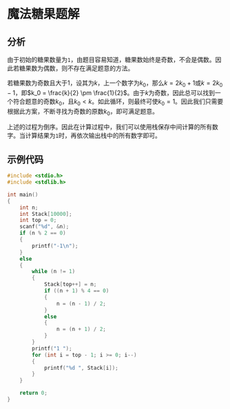 # 魔法糖果题解

## 分析

由于初始的糖果数量为`1`，由题目容易知道，糖果数始终是奇数，不会是偶数。因此若糖果数为偶数，则不存在满足题意的方法。

若糖果数为奇数且大于1，设其为$k$，上一个数字为$k_0$，那么$k = 2 k_0 + 1$或$k = 2 k_0 - 1$，即$k_0 = \frac{k}{2} \pm \frac{1}{2}$。由于$k$为奇数，因此总可以找到一个符合题意的奇数$k_0$，且$k_0 < k$。如此循环，则最终可使$k_0 = 1$。因此我们只需要根据此方案，不断寻找为奇数的原数$k_0$，即可满足题意。

上述的过程为倒序。因此在计算过程中，我们可以使用栈保存中间计算的所有数字。当计算结果为`1`时，再依次输出栈中的所有数字即可。

## 示例代码

```c
#include <stdio.h>
#include <stdlib.h>

int main()
{
    int n;
    int Stack[10000];
    int top = 0;
    scanf("%d", &n);
    if (n % 2 == 0)
    {
        printf("-1\n");
    }
    else
    {
        while (n != 1)
        {
            Stack[top++] = n;
            if ((n + 1) % 4 == 0)
            {
                n = (n - 1) / 2;
            }
            else
            {
                n = (n + 1) / 2;
            }
        }
        printf("1 ");
        for (int i = top - 1; i >= 0; i--)
        {
            printf("%d ", Stack[i]);
        }
    }

    return 0;
}
```
